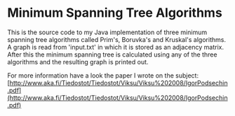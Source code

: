 Minimum Spanning Tree Algorithms
======

This is the source code to my Java implementation of three minimum spanning tree algorithms called Prim's, Boruvka's and Kruskal's algorithms. A graph is read from 'input.txt' in which it is stored as an adjacency matrix. After this the minimum spanning tree is calculated using any of the three algorithms and the resulting graph is printed out.

For more information have a look the paper I wrote on the subject:
[http://www.aka.fi/Tiedostot/Tiedostot/Viksu/Viksu%202008/IgorPodsechin.pdf](http://www.aka.fi/Tiedostot/Tiedostot/Viksu/Viksu%202008/IgorPodsechin.pdf)